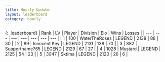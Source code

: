 ```yaml
---
title: Hourly Update
layout: leaderboard
category: hourly
---
```


{: .leaderboard}
| Rank | LV | Player | Division | Elo | Wins | Losses |
| --- | --- | --- | --- | --- | --- | --- |
| <span data-change="2">1</span> | 100 | <span title="ID: 773086">WaterTheRoses</span> | LEGEND | <span data-change="10">2138</span> | <span data-change="2">88</span> | <span data-change="0">30</span> |
| <span data-change="-1">2</span> | 89 | <span title="ID: 773025">Innocent Key</span> | LEGEND | <span data-change="0">2131</span> | <span data-change="0">138</span> | <span data-change="0">70</span> |
| <span data-change="-1">3</span> | 882 | <span title="ID: 188640">Supportname765</span> | LEGEND | <span data-change="0">2129</span> | <span data-change="0">67</span> | <span data-change="0">27</span> |
| <span data-change="1">4</span> | 1028 | <span title="ID: 611082">Mustard</span> | LEGEND | <span data-change="8">2125</span> | <span data-change="1">54</span> | <span data-change="0">23</span> |
| <span data-change="-1">5</span> | 3047 | <span title="ID: 353063">Sktima</span> | LEGEND | <span data-change="0">2120</span> | <span data-change="0">20</span> | <span data-change="0">6</span> |